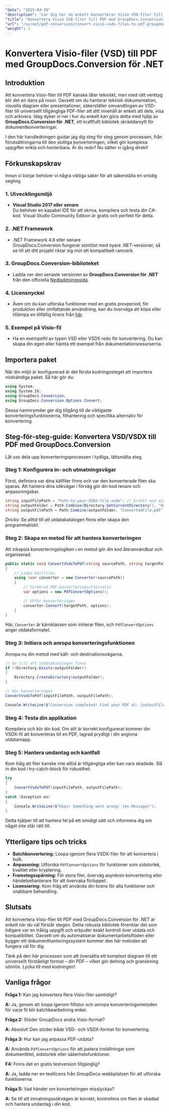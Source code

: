 ```yaml
---
"date": "2025-04-30"
"description": "Lär dig hur du enkelt konverterar Visio VSD-filer till PDF med GroupDocs.Conversion för .NET. Den här guiden täcker installation, konfiguration och praktiska användningsområden."
"title": "Konvertera Visio VSD-filer till PDF med GroupDocs.Conversion för .NET – en omfattande guide"
"url": "/sv/net/pdf-conversion/convert-visio-vsdx-files-to-pdf-groupdocs-net/"
"weight": 1
---
```


# Konvertera Visio-filer (VSD) till PDF med GroupDocs.Conversion för .NET

## Introduktion

Att konvertera Visio-filer till PDF kanske låter tekniskt, men med rätt verktyg blir det en dans på rosor. Oavsett om du hanterar teknisk dokumentation, visuella diagram eller presentationer, säkerställer omvandlingen av VSD-filer till universellt tillgängliga PDF-filer att ditt innehåll är enkelt att dela, visa och arkivera. Idag dyker vi ner i hur du enkelt kan göra detta med hjälp av **GroupDocs.Conversion för .NET**, ett kraftfullt bibliotek skräddarsytt för dokumentkonverteringar.

I den här handledningen guidar jag dig steg för steg genom processen, från förutsättningarna till den slutliga konverteringen, vilket gör komplexa uppgifter enkla och hanterbara. Är du redo? Nu sätter vi igång direkt!

## Förkunskapskrav

Innan vi börjar behöver vi några viktiga saker för att säkerställa en smidig segling.

### 1. Utvecklingsmiljö

- **Visual Studio 2017 eller senare**  
Du behöver en kapabel IDE för att skriva, kompilera och testa din C#-kod. Visual Studio Community Edition är gratis och perfekt för detta.

### 2. .NET Framework

- .NET Framework 4.6 eller senare  
GroupDocs.Conversion fungerar sömlöst med nyare .NET-versioner, så se till att ditt projekt riktar sig mot ett kompatibelt ramverk.

### 3. GroupDocs.Conversion-biblioteket

- Ladda ner den senaste versionen av **GroupDocs.Conversion för .NET** från den officiella [Nedladdningssida](https://releases.groupdocs.com/conversion/net/).

### 4. Licensnyckel

- Även om du kan utforska funktioner med en gratis provperiod, för produktion eller omfattande användning, kan du överväga att köpa eller tillämpa en tillfällig licens från [här](https://purchase.groupdocs.com/temporary-license/).

### 5. Exempel på Visio-fil

- Ha en exempelfil av typen VSD eller VSDX redo för konvertering. Du kan skapa din egen eller hämta ett exempel från dokumentationsresurserna.

## Importera paket

När din miljö är konfigurerad är det första kodningssteget att importera nödvändiga paket. Så här gör du:

```csharp
using System;
using System.IO;
using GroupDocs.Conversion;
using GroupDocs.Conversion.Options.Convert;
```

Dessa namnrymder ger dig tillgång till de viktigaste konverteringsfunktionerna, filhantering och specifika alternativ för konvertering.

## Steg-för-steg-guide: Konvertera VSD/VSDX till PDF med GroupDocs.Conversion

Låt oss dela upp konverteringsprocessen i tydliga, lättsmälta steg.

### Steg 1: Konfigurera in- och utmatningsvägar

Först, definiera var dina källfiler finns och var den konverterade filen ska sparas. Att hantera dina sökvägar i förväg gör din kod renare och anpassningsbar.

```csharp
string inputFilePath = "Path-to-your-VSDX-file.vsdx"; // Ersätt med din faktiska filsökväg
string outputFolder = Path.Combine(Directory.GetCurrentDirectory(), "Output");
string outputFilePath = Path.Combine(outputFolder, "ConvertedFile.pdf");
```

*Dricks:* Se alltid till att utdatakatalogen finns eller skapa den programmatiskt.

### Steg 2: Skapa en metod för att hantera konverteringen

Att inkapsla konverteringslogiken i en metod gör din kod återanvändbar och organiserad.

```csharp
public static void ConvertVsdxToPdf(string sourcePath, string targetPath)
{
    // Ladda källfilen
    using (var converter = new Converter(sourcePath))
    {
        // Förbered PDF-konverteringsalternativ
        var options = new PdfConvertOptions();

        // Utför konverteringen
        converter.Convert(targetPath, options);
    }
}
```

Här, `Converter` är kärnklassen som initierar filen, och `PdfConvertOptions` anger utdataformatet.

### Steg 3: Initiera och anropa konverteringsfunktionen

Anropa nu din metod med käll- och destinationsvägarna.

```csharp
// Se till att utdatakatalogen finns
if (!Directory.Exists(outputFolder))
{
    Directory.CreateDirectory(outputFolder);
}

// Kör konverteringen
ConvertVsdxToPdf(inputFilePath, outputFilePath);

Console.WriteLine($"Conversion completed! Find your PDF at: {outputFilePath}");
```

### Steg 4: Testa din applikation

Kompilera och kör din kod. Om allt är korrekt konfigurerat kommer din VSDX-fil att konverteras till en PDF, lagrad prydligt i din angivna utdatamapp.

### Steg 5: Hantera undantag och kantfall

Kom ihåg att filer kanske inte alltid är tillgängliga eller kan vara skadade. Slå in din kod i try-catch-block för robusthet:

```csharp
try
{
    ConvertVsdxToPdf(inputFilePath, outputFilePath);
}
catch (Exception ex)
{
    Console.WriteLine($"Oops! Something went wrong: {ex.Message}");
}
```

Detta hjälper till att hantera fel på ett smidigt sätt och informera dig om något inte står rätt till.

## Ytterligare tips och tricks

- **Batchkonvertering:** Loopa igenom flera VSDX-filer för att konvertera i bulk.
- **Anpassning:** Utforska `PdfConvertOptions` för funktioner som sidstorlek, kvalitet eller kryptering.
- **Framstegsspårning:** För stora filer, överväg asynkron konvertering eller händelsehanterare för att övervaka förloppet.
- **Licensiering:** Kom ihåg att använda din licens för alla funktioner och snabbare behandling.

## Slutsats

Att konvertera Visio-filer till PDF med GroupDocs.Conversion för .NET är enkelt när du väl förstår stegen. Detta robusta bibliotek förenklar det som tidigare var en tråkig uppgift och erbjuder exakt kontroll över utdata och kompatibilitet. Oavsett om du automatiserar dokumentarbetsflöden eller bygger ett dokumenthanteringssystem kommer den här metoden att fungera väl för dig.

Tänk på den här processen som att översätta ett komplext diagram till ett universellt förståeligt format – din PDF – vilket gör delning och granskning sömlös. Lycka till med kodningen!

## Vanliga frågor

**Fråga 1:** Kan jag konvertera flera Visio-filer samtidigt?  

**A:** Ja, genom att loopa igenom fillistor och anropa konverteringsmetoden för varje fil blir batchbearbetning enkel.

**Fråga 2:** Stöder GroupDocs andra Visio-format?  

**A:** Absolut! Den stöder både VSD- och VSDX-format för konvertering.

**Fråga 3:** Hur kan jag anpassa PDF-utdata?  

**A:** Använda `PdfConvertOptions` för att justera inställningar som dokumenttitel, sidstorlek eller säkerhetsfunktioner.

**F4:** Finns det en gratis testversion tillgänglig?  

**A:** Ja, ladda ner en testlicens från GroupDocs-webbplatsen för att utforska funktionerna.

**Fråga 5:** Vad händer om konverteringen misslyckas?  

**A:** Se till att inmatningssökvägen är korrekt, kontrollera om filen är skadad och hantera undantag i din kod.